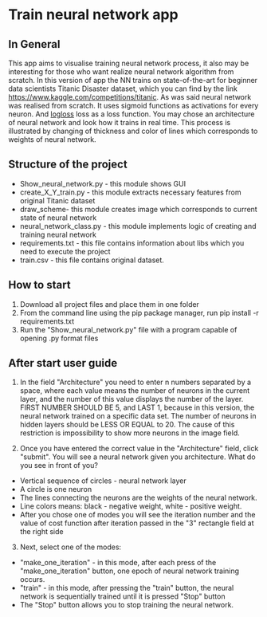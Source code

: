 # Train neural network app #

## In General ##
This app aims to visualise training neural network process, it also may be interesting for those who want realize neural network algorithm from scratch. In this version of app the NN trains on state-of-the-art for beginner data scientists Titanic Disaster dataset, which you can find by the 
link https://www.kaggle.com/competitions/titanic. As was said neural network was realised from scratch. It uses sigmoid functions as activations for every
neuron. And [logloss](https://www.analyticsvidhya.com/blog/2020/11/binary-cross-entropy-aka-log-loss-the-cost-function-used-in-logistic-regression/ "Logloss") loss as a loss function.
You may chose an architecture of neural network and look how it trains in real time. This process is illustrated by changing of thickness and color of lines which corresponds to weights of neural network.

## Structure of the project ##
* Show_neural_network.py - this module shows GUI
* create_X_Y_train.py - this module extracts necessary features from original Titanic dataset
* draw_scheme- this module creates image which corresponds to current state of neural network
* neural_network_class.py - this module implements logic of creating and training neural network
* requirements.txt - this file contains information about libs which you need to execute the project
* train.csv - this file contains original dataset.

## How to start ##
1) Download all project files and place them in one folder
2) From the command line using the pip package manager, run pip install -r requirements.txt
3) Run the "Show_neural_network.py" file with a program capable of opening .py format files

## After start user guide ##
1) In the field "Architecture" you need to enter n numbers separated by a space, where each value means the number of neurons in the current layer,
and the number of this value displays the number of the layer. FIRST NUMBER SHOULD BE 5, and LAST 1, because in this version, the neural network
trained on a specific data set. The number of neurons in hidden layers should be LESS OR EQUAL to 20. The cause of this restriction is impossibility
to show more neurons in the image field.

2) Once you have entered the correct value in the "Architecture" field, click "submit". You will see a neural network given
you architecture.
What do you see in front of you?
* Vertical sequence of circles - neural network layer
* A circle is one neuron
* The lines connecting the neurons are the weights of the neural network.
* Line colors means: black - negative weight, white - positive weight.
* After you chose one of modes you will see the iteration number and the value of cost function after iteration passed in the "3" rectangle field at the right side
  
3) Next, select one of the modes:
* "make_one_iteration" - in this mode, after each press of the "make_one_iteration" button, one epoch of neural network training occurs.
* "train" - in this mode, after pressing the "train" button, the neural network is sequentially trained until it is pressed
"Stop" button
* The "Stop" button allows you to stop training the neural network.

